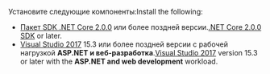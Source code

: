 <span data-ttu-id="21bbd-101">Установите следующие компоненты:</span><span class="sxs-lookup"><span data-stu-id="21bbd-101">Install the following:</span></span>

* <span data-ttu-id="21bbd-102">[Пакет SDK .NET Core 2.0.0](https://www.microsoft.com/net/core) или более поздней версии.</span><span class="sxs-lookup"><span data-stu-id="21bbd-102">[.NET Core 2.0.0 SDK](https://www.microsoft.com/net/core) or later.</span></span>
* <span data-ttu-id="21bbd-103">[Visual Studio 2017](https://www.visualstudio.com/downloads/) 15.3 или более поздней версии с рабочей нагрузкой **ASP.NET и веб-разработка**.</span><span class="sxs-lookup"><span data-stu-id="21bbd-103">[Visual Studio 2017](https://www.visualstudio.com/downloads/) version 15.3 or later with the **ASP.NET and web development** workload.</span></span>
